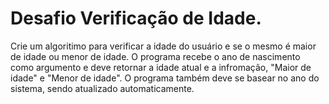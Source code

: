# Desafio Verificação de Idade.

Crie um algoritimo para verificar a idade do usuário e se o mesmo é maior de idade ou menor de idade. O programa recebe o ano de nascimento como argumento e deve retornar a idade atual e a infromação, "Maior de idade" e "Menor de idade". O programa também deve se basear no ano do sistema, sendo atualizado automaticamente.